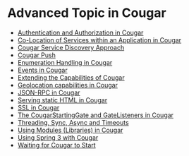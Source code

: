 ---
---
Advanced Topic in Cougar
========================

* [Authentication and Authorization in Cougar](Authentication_and_Authorization_in_Cougar.html)
* [Co-Location of Services within an Application in Cougar](Co-Location_of_Services_within_an_Application_in_Cougar.html)
* [Cougar Service Discovery Approach](Cougar_Service_Discovery_Approach.html)
* [Cougar Push](Cougar_Push.html)
* [Enumeration Handling in Cougar](Enumeration_Handling_in_Cougar.html)
* [Events in Cougar](Events_in_Cougar.html)
* [Extending the Capabilities of Cougar](Extending_the_Capabilities_of_Cougar.html)
* [Geolocation capabilities in Cougar](Geolocation_capabilities_in_Cougar.html)
* [JSON-RPC in Cougar](JSON-RPC_in_Cougar.html)
* [Serving static HTML in Cougar](Serving_static_HTML_in_Cougar.html)
* [SSL in Cougar](SSL_in_Cougar.html)
* [The CougarStartingGate and GateListeners in Cougar](The_CougarStartingGate_and_GateListeners_in_Cougar.html)
* [Threading, Sync, Async and Timeouts](Threading,_Sync,_Async_and_Timeouts.html)
* [Using Modules (Libraries) in Cougar](Using_Modules_Libraries_in_Cougar.html)
* [Using Spring 3 with Cougar](Using_Spring_3_with_Cougar.html)
* [Waiting for Cougar to Start](Waiting_for_Cougar_to_Start.html)